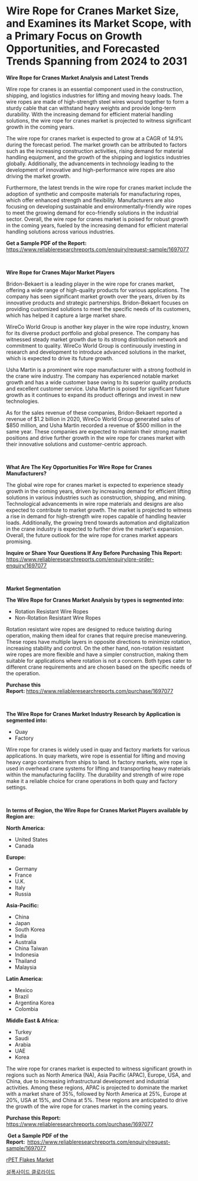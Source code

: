 <p><h1>Wire Rope for Cranes Market Size, and Examines its Market Scope, with a Primary Focus on Growth Opportunities, and Forecasted Trends Spanning from 2024 to 2031</h1></p><p><strong>Wire Rope for Cranes Market Analysis and Latest Trends</strong></p>
<p><p>Wire rope for cranes is an essential component used in the construction, shipping, and logistics industries for lifting and moving heavy loads. The wire ropes are made of high-strength steel wires wound together to form a sturdy cable that can withstand heavy weights and provide long-term durability. With the increasing demand for efficient material handling solutions, the wire rope for cranes market is projected to witness significant growth in the coming years.</p><p>The wire rope for cranes market is expected to grow at a CAGR of 14.9% during the forecast period. The market growth can be attributed to factors such as the increasing construction activities, rising demand for material handling equipment, and the growth of the shipping and logistics industries globally. Additionally, the advancements in technology leading to the development of innovative and high-performance wire ropes are also driving the market growth.</p><p>Furthermore, the latest trends in the wire rope for cranes market include the adoption of synthetic and composite materials for manufacturing ropes, which offer enhanced strength and flexibility. Manufacturers are also focusing on developing sustainable and environmentally-friendly wire ropes to meet the growing demand for eco-friendly solutions in the industrial sector. Overall, the wire rope for cranes market is poised for robust growth in the coming years, fueled by the increasing demand for efficient material handling solutions across various industries.</p></p>
<p><strong>Get a Sample PDF of the Report:&nbsp;</strong> <a href="https://www.reliableresearchreports.com/enquiry/request-sample/1697077">https://www.reliableresearchreports.com/enquiry/request-sample/1697077</a></p>
<p>&nbsp;</p>
<p><strong>Wire Rope for Cranes Major Market Players</strong></p>
<p><p>Bridon-Bekaert is a leading player in the wire rope for cranes market, offering a wide range of high-quality products for various applications. The company has seen significant market growth over the years, driven by its innovative products and strategic partnerships. Bridon-Bekaert focuses on providing customized solutions to meet the specific needs of its customers, which has helped it capture a large market share.</p><p>WireCo World Group is another key player in the wire rope industry, known for its diverse product portfolio and global presence. The company has witnessed steady market growth due to its strong distribution network and commitment to quality. WireCo World Group is continuously investing in research and development to introduce advanced solutions in the market, which is expected to drive its future growth.</p><p>Usha Martin is a prominent wire rope manufacturer with a strong foothold in the crane wire industry. The company has experienced notable market growth and has a wide customer base owing to its superior quality products and excellent customer service. Usha Martin is poised for significant future growth as it continues to expand its product offerings and invest in new technologies.</p><p>As for the sales revenue of these companies, Bridon-Bekaert reported a revenue of $1.2 billion in 2020, WireCo World Group generated sales of $850 million, and Usha Martin recorded a revenue of $500 million in the same year. These companies are expected to maintain their strong market positions and drive further growth in the wire rope for cranes market with their innovative solutions and customer-centric approach.</p></p>
<p>&nbsp;</p>
<p><strong>What Are The Key Opportunities For Wire Rope for Cranes Manufacturers?</strong></p>
<p><p>The global wire rope for cranes market is expected to experience steady growth in the coming years, driven by increasing demand for efficient lifting solutions in various industries such as construction, shipping, and mining. Technological advancements in wire rope materials and designs are also expected to contribute to market growth. The market is projected to witness a rise in demand for high-strength wire ropes capable of handling heavier loads. Additionally, the growing trend towards automation and digitalization in the crane industry is expected to further drive the market's expansion. Overall, the future outlook for the wire rope for cranes market appears promising.</p></p>
<p><strong>Inquire or Share Your Questions If Any Before Purchasing This Report:</strong> <a href="https://www.reliableresearchreports.com/enquiry/pre-order-enquiry/1697077">https://www.reliableresearchreports.com/enquiry/pre-order-enquiry/1697077</a></p>
<p>&nbsp;</p>
<p><strong>Market Segmentation</strong></p>
<p><strong>The Wire Rope for Cranes Market Analysis by types is segmented into:</strong></p>
<p><ul><li>Rotation Resistant Wire Ropes</li><li>Non-Rotation Resistant Wire Ropes</li></ul></p>
<p><p>Rotation resistant wire ropes are designed to reduce twisting during operation, making them ideal for cranes that require precise maneuvering. These ropes have multiple layers in opposite directions to minimize rotation, increasing stability and control. On the other hand, non-rotation resistant wire ropes are more flexible and have a simpler construction, making them suitable for applications where rotation is not a concern. Both types cater to different crane requirements and are chosen based on the specific needs of the operation.</p></p>
<p><strong>Purchase this Report:&nbsp;</strong><a href="https://www.reliableresearchreports.com/purchase/1697077">https://www.reliableresearchreports.com/purchase/1697077</a></p>
<p>&nbsp;</p>
<p><strong>The Wire Rope for Cranes Market Industry Research by Application is segmented into:</strong></p>
<p><ul><li>Quay</li><li>Factory</li></ul></p>
<p><p>Wire rope for cranes is widely used in quay and factory markets for various applications. In quay markets, wire rope is essential for lifting and moving heavy cargo containers from ships to land. In factory markets, wire rope is used in overhead crane systems for lifting and transporting heavy materials within the manufacturing facility. The durability and strength of wire rope make it a reliable choice for crane operations in both quay and factory settings.</p></p>
<p>&nbsp;</p>
<p><strong>In terms of Region, the Wire Rope for Cranes Market Players available by Region are:</strong></p>
<p>
    <p> <strong> North America: </strong>
        <ul>
            <li>United States</li>
            <li>Canada</li>
        </ul>
        </p> 
    <p> <strong> Europe: </strong>
        <ul>
            <li>Germany</li>
            <li>France</li>
            <li>U.K.</li>
            <li>Italy</li>
            <li>Russia</li>
        </ul>
        </p> 
    <p> <strong> Asia-Pacific: </strong>
        <ul>
            <li>China</li>
            <li>Japan</li>
            <li>South Korea</li>
            <li>India</li>
            <li>Australia</li>
            <li>China Taiwan</li>
            <li>Indonesia</li>
            <li>Thailand</li>
            <li>Malaysia</li>
        </ul>
        </p> 
    <p> <strong> Latin America: </strong>
        <ul>
            <li>Mexico</li>
            <li>Brazil</li>
            <li>Argentina Korea</li>
            <li>Colombia</li>
        </ul>
        </p> 
    <p> <strong> Middle East & Africa: </strong>
        <ul>
            <li>Turkey</li>
            <li>Saudi</li>
            <li>Arabia</li>
            <li>UAE</li>
            <li>Korea</li>
        </ul>
    </p>
    </p>
<p><p>The wire rope for cranes market is expected to witness significant growth in regions such as North America (NA), Asia Pacific (APAC), Europe, USA, and China, due to increasing infrastructural development and industrial activities. Among these regions, APAC is projected to dominate the market with a market share of 35%, followed by North America at 25%, Europe at 20%, USA at 15%, and China at 5%. These regions are anticipated to drive the growth of the wire rope for cranes market in the coming years.</p></p>
<p><strong>Purchase this Report: </strong><a href="https://www.reliableresearchreports.com/purchase/1697077">https://www.reliableresearchreports.com/purchase/1697077</a></p>
<p>&nbsp;<strong>Get a Sample PDF of the Report:&nbsp;&nbsp;</strong><a href="https://www.reliableresearchreports.com/enquiry/request-sample/1697077">https://www.reliableresearchreports.com/enquiry/request-sample/1697077</a></p>
<p><strong></strong></p>
<p><p><a href="https://github.com/lbird53714/Market-Research-Report-List-3/blob/main/rpet-flakes-market.md">rPET Flakes Market</a></p><p><a href="https://github.com/vdhdwjyp90142/Market-Research-Report-List-1/blob/main/3747288193709.md">설폭사이드 클로라이드</a></p></p>